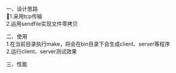 
一、设计思路  
    1.采用tcp传输  
    2.运用sendfile实现文件零拷贝

二、使用  
    1.在当前目录执行make，将会在bin目录下会生成client、server等程序  
    2.运行client、server测试效果  

三、性能  
